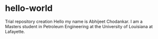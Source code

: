 # hello-world
Trial repository creation
Hello my name is Abhijeet Chodankar. I am a Masters student in Petroleum Engineering at the University of Louisiana at Lafayette.
